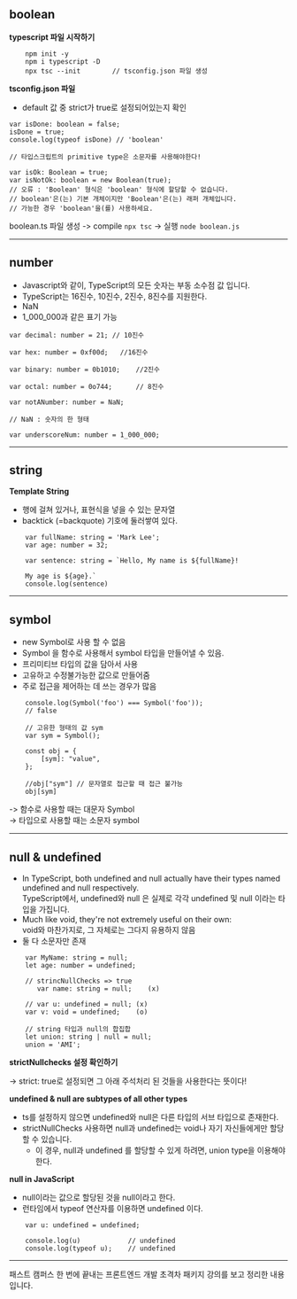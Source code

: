 ## boolean

**typescript 파일 시작하기**

```
    npm init -y
    npm i typescript -D
    npx tsc --init        // tsconfig.json 파일 생성
```

**tsconfig.json 파일**

-   default 값 중 strict가 true로 설정되어있는지 확인

```
var isDone: boolean = false;  
isDone = true;  
console.log(typeof isDone) // 'boolean'

// 타입스크립트의 primitive type은 소문자를 사용해야한다! 

var isOk: Boolean = true;
var isNotOk: boolean = new Boolean(true);
// 오류 : 'Boolean' 형식은 'boolean' 형식에 할당할 수 없습니다.
// boolean'은(는) 기본 개체이지만 'Boolean'은(는) 래퍼 개체입니다.
// 가능한 경우 'boolean'을(를) 사용하세요.
```

boolean.ts 파일 생성 -> compile `npx tsc` -> 실행 `node boolean.js`

---

## number

-   Javascript와 같이, TypeScript의 모든 숫자는 부동 소수점 값 입니다.
-   TypeScript는 16진수, 10진수, 2진수, 8진수를 지원한다.
-   NaN
-   1\_000\_000과 같은 표기 가능

```
var decimal: number = 21; // 10진수

var hex: number = 0xf00d;   //16진수

var binary: number = 0b1010;    //2진수

var octal: number = 0o744;      // 8진수 

var notANumber: number = NaN;

// NaN : 숫자의 한 형태 

var underscoreNum: number = 1_000_000;
```

---

## string

**Template String**

-   행에 걸쳐 있거나, 표현식을 넣을 수 있는 문자열
-   backtick (=backquote) 기호에 둘러쌓여 있다.

```
    var fullName: string = 'Mark Lee';
    var age: number = 32;

    var sentence: string = `Hello, My name is ${fullName}!

    My age is ${age}.`
    console.log(sentence)
```

---

## symbol

-   new Symbol로 사용 할 수 없음
-   Symbol 을 함수로 사용해서 symbol 타입을 만들어낼 수 있음.
-   프리미티브 타입의 값을 담아서 사용
-   고유하고 수정불가능한 값으로 만들어줌
-   주로 접근을 제어하는 데 쓰는 경우가 많음

```
    console.log(Symbol('foo') === Symbol('foo'));
    // false 

    // 고유한 형태의 값 sym
    var sym = Symbol();

    const obj = {
        [sym]: "value",
    };

    //obj["sym"] // 문자열로 접근할 때 접근 불가능
    obj[sym]
```

\-> 함수로 사용할 때는 대문자 Symbol  
\-> 타입으로 사용할 때는 소문자 symbol

---

## null & undefined

-   In TypeScript, both undefined and null actually have their types named undefined and null respectively.  
    TypeScript에서, undefined와 null 은 실제로 각각 undefined 및 null 이라는 타입을 가집니다.
-   Much like void, they're not extremely useful on their own:  
    void와 마찬가지로, 그 자체로는 그다지 유용하지 않음
-   둘 다 소문자만 존재

```
    var MyName: string = null;
    let age: number = undefined; 

    // strincNullChecks => true
       var name: string = null;    (x)

    // var u: undefined = null; (x)
    var v: void = undefined;    (o)

    // string 타입과 null의 합집합 
    let union: string | null = null;
    union = 'AMI';
```

**strictNullchecks 설정 확인하기**

\-> strict: true로 설정되면 그 아래 주석처리 된 것들을 사용한다는 뜻이다!

**undefined & null are subtypes of all other types**

-   ts를 설정하지 않으면 undefined와 null은 다른 타입의 서브 타입으로 존재한다.
-   strictNullChecks 사용하면 null과 undefined는 void나 자기 자신들에게만 할당할 수 있습니다.
    -   이 경우, null과 undefined 를 할당할 수 있게 하려면, union type을 이용해야 한다.

**null in JavaScript**

-   null이라는 값으로 할당된 것을 null이라고 한다.
-   런타임에서 typeof 연산자를 이용하면 undefined 이다.

```
    var u: undefined = undefined;

    console.log(u)            // undefined 
    console.log(typeof u);    // undefined 
```

---

패스트 캠퍼스 한 번에 끝내는 프론트엔드 개발 초격차 패키지 강의를 보고 정리한 내용입니다.